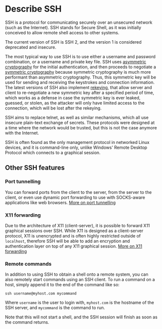 # Describe SSH

SSH is a protocol for communicating securely over an unsecured network (such as the Internet). SSH stands for Secure Shell, as it was initially conceived to allow remote shell access to other systems.

The current version of SSH is SSH 2, and the version 1 is considered deprecated and insecure.

The most typical way to use SSH is to use either a username and password combination, or a username and private key file. SSH uses [asymmetric cryptography](https://en.wikipedia.org/wiki/Public-key_cryptography) for the initial authentication, and then proceeds to negotiate a [symmetric cryptography](https://en.wikipedia.org/wiki/Symmetric-key_algorithm) because symmetric cryptography is much more performant than asymmetric cryptography. Thus, this symmetric key will be used for sending and receiving the keystrokes and connection information. The latest versions of SSH also implement [rekeying](http://www.snailbook.com/faq/no-rekeying.auto.html), that allow server and client to re-negotiate a new symmetric key after a specified period of time, which works as a defense in case the symmetric key is ever leaked, guessed, or stolen, as the attacker will only have limited access to the connection, which will be lost after the rekeying.

SSH aims to replace telnet, as well as similar mechanisms, which all use insecure plain-text exchange of secrets. These protocols were designed at a time where the network would be trusted, but this is not the case anymore with the Internet.

SSH is often found as the only management protocol in networked Linux devices, and it is command-line only, unlike Windows' Remote Desktop Protocol which connects to a graphical session.

## Other SSH features

### Port tunnelling

You can forward ports from the client to the server, from the server to the client, or even use dynamic port forwarding to use with SOCKS-aware applications like web browsers. [More on port tunnelling](https://l1cafe.blog/2020/12/23/ssh-tunnelling.html)

### X11 forwarding

Due to the architecture of X11 (client-server), it is possible to forward X11 graphical sessions over SSH. While X11 is designed as a client-server protocol, X11 is unencrypted and is often highly restricted outside of `localhost`, therefore SSH will be able to add an encryption and authentication layer on top of any X11 graphical session. [More on X11 forwarding](https://unix.stackexchange.com/questions/12755/how-to-forward-x-over-ssh-to-run-graphics-applications-remotely)

### Remote commands

In addition to using SSH to obtain a shell onto a remote system, you can also remotely start commands using an SSH client. To run a command on a host, simply append it to the end of the command like so:

```
ssh username@myhost.com mycommand
```

Where `username` is the user to login with, `myhost.com` is the hostname of the SSH server, and `mycommand` is the command to run.

Note that this will not start a shell, and the SSH session will finish as soon as the command returns.
